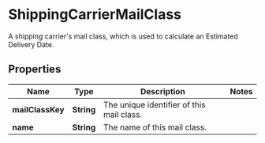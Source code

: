 

# ShippingCarrierMailClass

A shipping carrier's mail class, which is used to calculate an Estimated Delivery Date.

## Properties

Name | Type | Description | Notes
------------ | ------------- | ------------- | -------------
**mailClassKey** | **String** | The unique identifier of this mail class. | 
**name** | **String** | The name of this mail class. | 



